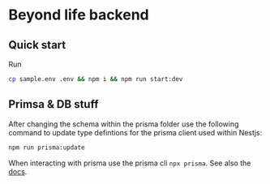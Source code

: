 # Beyond life backend

## Quick start

Run

```sh
cp sample.env .env && npm i && npm run start:dev
```

## Primsa & DB stuff

After changing the schema within the prisma folder use the following command to update type defintions for the prisma client used within Nestjs:

```sh
npm run prisma:update
```

When interacting with prisma use the prisma cli `npx prisma`. See also the [docs](https://www.prisma.io/docs/reference/api-reference/command-reference).


